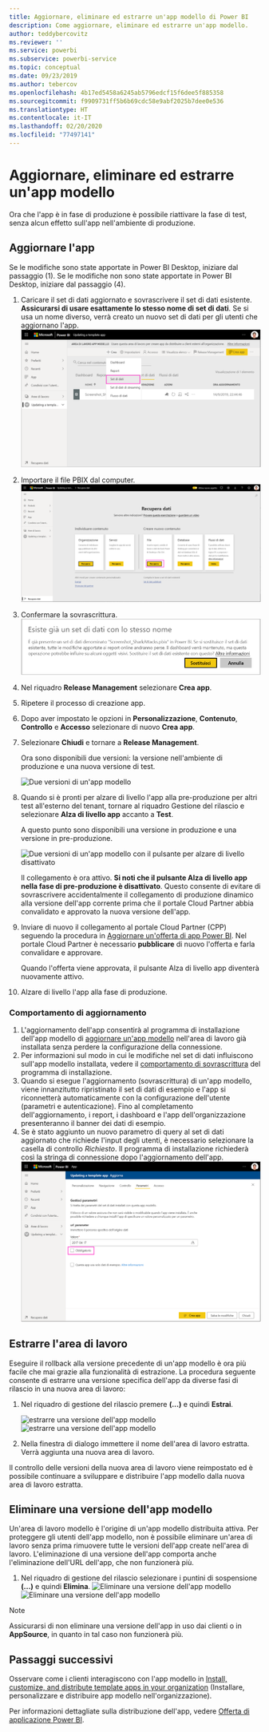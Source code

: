 ```yaml
---
title: Aggiornare, eliminare ed estrarre un'app modello di Power BI
description: Come aggiornare, eliminare ed estrarre un'app modello.
author: teddybercovitz
ms.reviewer: ''
ms.service: powerbi
ms.subservice: powerbi-service
ms.topic: conceptual
ms.date: 09/23/2019
ms.author: tebercov
ms.openlocfilehash: 4b17ed5458a6245ab5796edcf15f6dee5f885358
ms.sourcegitcommit: f9909731ff5b6b69cdc58e9abf2025b7dee0e536
ms.translationtype: HT
ms.contentlocale: it-IT
ms.lasthandoff: 02/20/2020
ms.locfileid: "77497141"
---
```

# <a name="update-delete-and-extract-template-app"></a>Aggiornare, eliminare ed estrarre un'app modello

Ora che l'app è in fase di produzione è possibile riattivare la fase di test, senza alcun effetto sull'app nell'ambiente di produzione.
## <a name="update-your-app"></a>Aggiornare l'app

Se le modifiche sono state apportate in Power BI Desktop, iniziare dal passaggio (1). Se le modifiche non sono state apportate in Power BI Desktop, iniziare dal passaggio (4).

1. Caricare il set di dati aggiornato e sovrascrivere il set di dati esistente. **Assicurarsi di usare esattamente lo stesso nome di set di dati**. Se si usa un nome diverso, verrà creato un nuovo set di dati per gli utenti che aggiornano l'app.
![Sovrascrivere il set di dati](media/service-template-apps-update-extract-delete/power-bi-template-app-upload-dataset.png)
1. Importare il file PBIX dal computer.
![Sovrascrivere il set di dati](media/service-template-apps-update-extract-delete/power-bi-template-app-upload-dataset2.png)
1. Confermare la sovrascrittura.
![Sovrascrivere il set di dati](media/service-template-apps-update-extract-delete/power-bi-template-app-upload-dataset3.png)

1. Nel riquadro **Release Management** selezionare **Crea app**.
1. Ripetere il processo di creazione app.
1. Dopo aver impostato le opzioni in **Personalizzazione**, **Contenuto**, **Controllo** e **Accesso** selezionare di nuovo **Crea app**.
1. Selezionare **Chiudi** e tornare a **Release Management**.

   Ora sono disponibili due versioni: la versione nell'ambiente di produzione e una nuova versione di test.

    ![Due versioni di un'app modello](media/service-template-apps-update-extract-delete/power-bi-template-app-update1.png)

1. Quando si è pronti per alzare di livello l'app alla pre-produzione per altri test all'esterno del tenant, tornare al riquadro Gestione del rilascio e selezionare **Alza di livello app** accanto a **Test**.

   A questo punto sono disponibili una versione in produzione e una versione in pre-produzione.

   ![Due versioni di un'app modello con il pulsante per alzare di livello disattivato](media/service-template-apps-update-extract-delete/power-bi-template-app-update2.png)

   Il collegamento è ora attivo. **Si noti che il pulsante Alza di livello app nella fase di pre-produzione è disattivato**. Questo consente di evitare di sovrascrivere accidentalmente il collegamento di produzione dinamico alla versione dell'app corrente prima che il portale Cloud Partner abbia convalidato e approvato la nuova versione dell'app.

1. Inviare di nuovo il collegamento al portale Cloud Partner (CPP) seguendo la procedura in [Aggiornare un'offerta di app Power BI](https://docs.microsoft.com/azure/marketplace/cloud-partner-portal/power-bi/cpp-update-existing-offer). Nel portale Cloud Partner è necessario **pubblicare** di nuovo l'offerta e farla convalidare e approvare.

   Quando l'offerta viene approvata, il pulsante Alza di livello app diventerà nuovamente attivo. 
1. Alzare di livello l'app alla fase di produzione.
   
### <a name="update-behavior"></a>Comportamento di aggiornamento

1. L'aggiornamento dell'app consentirà al programma di installazione dell'app modello di [aggiornare un'app modello](service-template-apps-install-distribute.md#update-a-template-app) nell'area di lavoro già installata senza perdere la configurazione della connessione.
1. Per informazioni sul modo in cui le modifiche nel set di dati influiscono sull'app modello installata, vedere il [comportamento di sovrascrittura](service-template-apps-install-distribute.md#overwrite-behavior) del programma di installazione.
1. Quando si esegue l'aggiornamento (sovrascrittura) di un'app modello, viene innanzitutto ripristinato il set di dati di esempio e l'app si riconnetterà automaticamente con la configurazione dell'utente (parametri e autenticazione). Fino al completamento dell'aggiornamento, i report, i dashboard e l'app dell'organizzazione presenteranno il banner dei dati di esempio.
1. Se è stato aggiunto un nuovo parametro di query al set di dati aggiornato che richiede l'input degli utenti, è necessario selezionare la casella di controllo *Richiesto*. Il programma di installazione richiederà così la stringa di connessione dopo l'aggiornamento dell'app.
 ![Parametri obbligatori](media/service-template-apps-update-extract-delete/power-bi-template-app-upload-dataset4.png)

## <a name="extract-workspace"></a>Estrarre l'area di lavoro
Eseguire il rollback alla versione precedente di un'app modello è ora più facile che mai grazie alla funzionalità di estrazione. La procedura seguente consente di estrarre una versione specifica dell'app da diverse fasi di rilascio in una nuova area di lavoro:

1. Nel riquadro di gestione del rilascio premere **(...)** e quindi **Estrai**.

    ![estrarre una versione dell'app modello](media/service-template-apps-update-extract-delete/power-bi-template-app-extract.png) ![estrarre una versione dell'app modello](media/service-template-apps-update-extract-delete/power-bi-template-app-extract-dialog.png)
2. Nella finestra di dialogo immettere il nome dell'area di lavoro estratta. Verrà aggiunta una nuova area di lavoro.

Il controllo delle versioni della nuova area di lavoro viene reimpostato ed è possibile continuare a sviluppare e distribuire l'app modello dalla nuova area di lavoro estratta.

## <a name="delete-template-app-version"></a>Eliminare una versione dell'app modello
Un'area di lavoro modello è l'origine di un'app modello distribuita attiva. Per proteggere gli utenti dell'app modello, non è possibile eliminare un'area di lavoro senza prima rimuovere tutte le versioni dell'app create nell'area di lavoro.
L'eliminazione di una versione dell'app comporta anche l'eliminazione dell'URL dell'app, che non funzionerà più.

1. Nel riquadro di gestione del rilascio selezionare i puntini di sospensione **(...)** e quindi **Elimina**.
 ![Eliminare una versione dell'app modello](media/service-template-apps-update-extract-delete/power-bi-template-app-delete.png)
 ![Eliminare una versione dell'app modello](media/service-template-apps-update-extract-delete/power-bi-template-app-delete-dialog.png)

>[!NOTE]
>Assicurarsi di non eliminare una versione dell'app in uso dai clienti o in **AppSource**, in quanto in tal caso non funzionerà più.

## <a name="next-steps"></a>Passaggi successivi

Osservare come i clienti interagiscono con l'app modello in [Install, customize, and distribute template apps in your organization](service-template-apps-install-distribute.md) (Installare, personalizzare e distribuire app modello nell'organizzazione).

Per informazioni dettagliate sulla distribuzione dell'app, vedere [Offerta di applicazione Power BI](https://docs.microsoft.com/azure/marketplace/cloud-partner-portal/power-bi/cpp-power-bi-offer).
